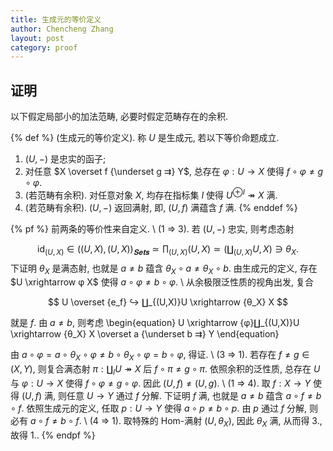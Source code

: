 ```yaml
---
title: 生成元的等价定义
author: Chencheng Zhang
layout: post
category: proof
---
```


## 证明

以下假定局部小的加法范畴, 必要时假定范畴存在的余积.

{% def %}
(生成元的等价定义). 称 $U$ 是生成元, 若以下等价命题成立.

1. $(U,-)$ 是忠实的函子;
2. 对任意 $X \overset f {\underset g ⇉} Y$, 总存在 $φ : U → X$ 使得 $f ∘ φ ≠ g ∘ φ$.
3. (若范畴有余积). 对任意对象 $X$, 均存在指标集 $I$ 使得 $U^{⊕ I} ↠ X$ 满.
4. (若范畴有余积). $(U, -)$ 返回满射, 即, $(U, f)$ 满蕴含 $f$ 满.
{% enddef %}

{% pf %}
前两条的等价性来自定义.
\\
(1 ⇒ 3). 若 $(U, -)$ 忠实, 则考虑态射

$$
\operatorname{id}_{(U,X)} ∈ ((U,X), (U,X))_{𝐒𝐞𝐭𝐬} ≃ ∏_{(U,X)} (U,X) ≃ (∐_{(U,X)}U, X) ∋ θ_X.
$$
下证明 $θ_X$ 是满态射, 也就是 $a ≠ b$ 蕴含 $θ_X ∘ a ≠ θ_X ∘ b$. 由生成元的定义, 存在 $U \xrightarrow φ X$ 使得 $a ∘ φ ≠ b ∘ φ$.
\\
从余极限泛性质的视角出发, 复合

$$
U \overset {e_f} ↪ ∐_{(U,X)}U \xrightarrow {θ_X} X
$$

就是 $f$. 由 $a ≠ b$, 则考虑
\begin{equation}
  U \xrightarrow {φ}∐_{(U,X)}U \xrightarrow {θ_X} X \overset a {\underset b ⇉} Y
\end{equation}

由 $a ∘ φ = a ∘ θ_X ∘ φ ≠ b ∘ θ _X ∘ φ = b ∘ φ$, 得证.
\\
(3 ⇒ 1). 若存在 $f ≠ g ∈ (X,Y)$, 则复合满态射 $π : ∐_I U ↠ X$ 后 $f ∘ π ≠ g ∘ π$. 依照余积的泛性质, 总存在 $U$ 与 $φ : U → X$ 使得 $f ∘ φ ≠ g ∘ φ$. 因此 $(U,f) ≠ (U,g)$.
\\
(1 ⇒ 4). 取 $f : X → Y$ 使得 $(U,f)$ 满, 则任意 $U → Y$ 通过 $f$ 分解. 下证明 $f$ 满, 也就是 $a ≠ b$ 蕴含 $a ∘ f ≠ b ∘ f$. 依照生成元的定义, 任取 $p : U → Y$ 使得 $a ∘ p ≠ b ∘ p$. 由 $p$ 通过 $f$ 分解, 则必有 $a ∘ f ≠ b ∘ f$.
\\
(4 ⇒ 1). 取特殊的 Hom-满射 $(U,θ_X)$, 因此 $θ_X$ 满, 从而得 3., 故得 1..
{% endpf %}
